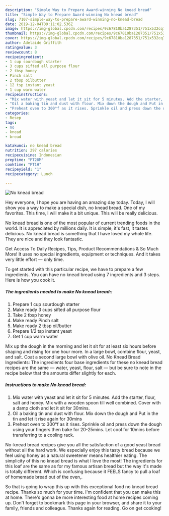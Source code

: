 ```yaml
---
description: "Simple Way to Prepare Award-winning No knead bread"
title: "Simple Way to Prepare Award-winning No knead bread"
slug: 7107-simple-way-to-prepare-award-winning-no-knead-bread
date: 2019-12-04T09:11:02.536Z
image: https://img-global.cpcdn.com/recipes/9c67810ba1287351/751x532cq70/no-knead-bread-recipe-main-photo.jpg
thumbnail: https://img-global.cpcdn.com/recipes/9c67810ba1287351/751x532cq70/no-knead-bread-recipe-main-photo.jpg
cover: https://img-global.cpcdn.com/recipes/9c67810ba1287351/751x532cq70/no-knead-bread-recipe-main-photo.jpg
author: Adelaide Griffith
ratingvalue: 3
reviewcount: 8
recipeingredient:
- 1 cup sourdough starter
- 3 cups sifted all purpose flour
- 2 tbsp honey
- Pinch salt
- 2 tbsp oilbutter
- 12 tsp instant yeast
- 1 cup warm water
recipeinstructions:
- "Mix water with yeast and let it sit for 5 minutes. Add the starter, flour, salt and honey. Mix with a wooden spoon till well combined. Cover with a damp cloth and let it sit for 30mins."
- "Oil a baking tin and dust with flour. Mix down the dough and Put in the tin and let it rise again for 30mins"
- "Preheat oven to 300°f as it rises. Sprinkle oil and press down the dough using your fingers then bake for 20-25mins. Let cool for 10mins before transferring to a cooling rack."
categories:
- Resep
tags:
- no
- knead
- bread

katakunci: no knead bread
nutrition: 297 calories
recipecuisine: Indonesian
preptime: "PT28M"
cooktime: "PT1H"
recipeyield: "1"
recipecategory: Lunch

---
```



![No knead bread](https://img-global.cpcdn.com/recipes/9c67810ba1287351/751x532cq70/no-knead-bread-recipe-main-photo.jpg)

Hey everyone, I hope you are having an amazing day today. Today, I will show you a way to make a special dish, no knead bread. One of my favorites. This time, I will make it a bit unique. This will be really delicious.

No knead bread is one of the most popular of current trending foods in the world. It is appreciated by millions daily. It is simple, it's fast, it tastes delicious. No knead bread is something that I have loved my whole life. They are nice and they look fantastic.

Get Access To Daily Recipes, Tips, Product Recommendations &amp; So Much More! It uses no special ingredients, equipment or techniques. And it takes very little effort — only time.


To get started with this particular recipe, we have to prepare a few ingredients. You can have no knead bread using 7 ingredients and 3 steps. Here is how you cook it.

##### The ingredients needed to make No knead bread::

1. Prepare 1 cup sourdough starter
1. Make ready 3 cups sifted all purpose flour
1. Take 2 tbsp honey
1. Make ready Pinch salt
1. Make ready 2 tbsp oil/butter
1. Prepare 1/2 tsp instant yeast
1. Get 1 cup warm water


Mix up the dough in the morning and let it sit for at least six hours before shaping and rising for one hour more. In a large bowl, combine flour, yeast, and salt. Coat a second large bowl with olive oil. No Knead Bread Ingredients: The ingredients four base ingredients for these no knead bread recipes are the same — water, yeast, flour, salt — but be sure to note in the recipe below that the amounts differ slightly for each. 

##### Instructions to make No knead bread:

1. Mix water with yeast and let it sit for 5 minutes. Add the starter, flour, salt and honey. Mix with a wooden spoon till well combined. Cover with a damp cloth and let it sit for 30mins.
1. Oil a baking tin and dust with flour. Mix down the dough and Put in the tin and let it rise again for 30mins
1. Preheat oven to 300°f as it rises. Sprinkle oil and press down the dough using your fingers then bake for 20-25mins. Let cool for 10mins before transferring to a cooling rack.


No-knead bread recipes give you all the satisfaction of a good yeast bread without all the hard work. We especially enjoy this tasty bread because we feel using honey as a natural sweetener means healthier eating. The simplicity of this no knead bread is what I love the most! The ingredients for this loaf are the same as for my famous artisan bread but the way it&#39;s made is totally different. Which is confusing because it FEELS fancy to pull a loaf of homemade bread out of the oven,. 

So that is going to wrap this up with this exceptional food no knead bread recipe. Thanks so much for your time. I'm confident that you can make this at home. There's gonna be more interesting food at home recipes coming up. Don't forget to bookmark this page in your browser, and share it to your family, friends and colleague. Thanks again for reading. Go on get cooking!
